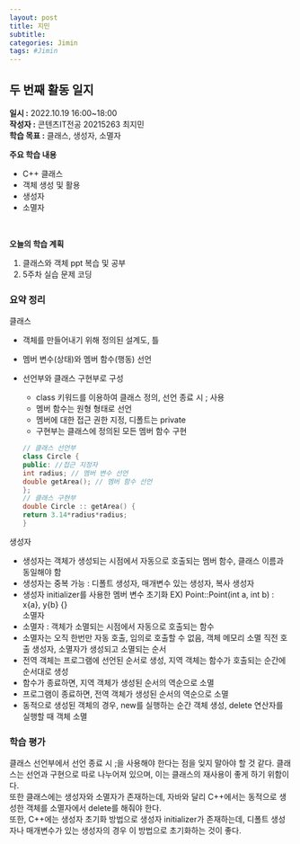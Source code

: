 ```yaml
---
layout: post
title: 지민
subtitle:
categories: Jimin
tags: #Jimin
---
```

## 두 번째 활동 일지
**일시 :** 2022.10.19 16:00~18:00  
**작성자 :** 콘텐츠IT전공 20215263 최지민 <br>
**학습 목표 :** 클래스, 생성자, 소멸자

**주요 학습 내용**

- C++ 클래스
- 객체 생성 및 활용
- 생성자
- 소멸자
<br>

**오늘의 학습 계획** 

1. 클래스와 객체 ppt 복습 및 공부
2. 5주차 실습 문제 코딩

### 요약 정리 

클래스 <br>
- 객체를 만들어내기 위해 정의된 설계도, 틀
- 멤버 변수(상태)와 멤버 함수(행동) 선언
- 선언부와 클래스 구현부로 구성
	- class 키워드를 이용하여 클래스 정의, 선언 종료 시 ; 사용
	- 멤버 함수는 원형 형태로 선언
	- 멤버에 대한 접근 권한 지정, 디폴트는 private
	- 구현부는 클래스에 정의된 모든 멤버 함수 구현
	
	```c++
  // 클래스 선언부
  class Circle {
    public: //접근 지정자
    int radius; // 멤버 변수 선언
    double getArea(); // 멤버 함수 선언
  };
  // 클래스 구현부
  double Circle :: getArea() {
    return 3.14*radius*radius;
  }
  ```
생성자<br>
- 생성자는 객체가 생성되는 시점에서 자동으로 호출되는 멤버 함수, 클래스 이름과 동일해야 함
- 생성자는 중복 가능 : 디폴트 생성자, 매개변수 있는 생성자, 복사 생성자
- 생성자 initializer를 사용한 멤버 변수 초기화 
  EX) Point::Point(int a, int b) : x{a}, y{b} {} <br>
소멸자<br>
- 소멸자 : 객체가 소멸되는 시점에서 자동으로 호출되는 함수
- 소멸자는 오직 한번만 자동 호출, 임의로 호출할 수 없음, 객체 메모리 소멸 직전 호출
생성자, 소멸자가 생성되고 소멸되는 순서<br>
- 전역 객체는 프로그램에 선언된 순서로 생성, 지역 객체는 함수가 호출되는 순간에 순서대로 생성
- 함수가 종료하면, 지역 객체가 생성된 순서의 역순으로 소멸
- 프로그램이 종료하면, 전역 객체가 생성된 순서의 역순으로 소멸
- 동적으로 생성된 객체의 경우, new를 실행하는 순간 객체 생성, delete 연산자를 실행할 때 객체 소멸


### 학습 평가
클래스 선언부에서 선언 종료 시 ;을 사용해야 한다는 점을 잊지 말아야 할 것 같다. 클래스는 선언과 구현으로 따로 나누어져 있으며, 이는 클래스의 재사용이 좋게 하기 위함이다.<br>
또한 클래스에는 생성자와 소멸자가 존재하는데, 자바와 달리 C++에서는 동적으로 생성한 객체를 소멸자에서 delete를 해줘야 한다.<br>
또한, C++에는 생성자 초기화 방법으로 생성자 initializer가 존재하는데, 디폴트 생성자나 매개변수가 있는 생성자의 경우 이 방법으로 초기화하는 것이 좋다.<br>

